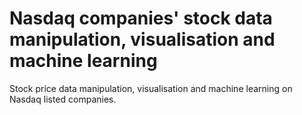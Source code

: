 # Nasdaq companies' stock data manipulation, visualisation and machine learning
Stock price data manipulation, visualisation and machine learning on Nasdaq listed companies.
